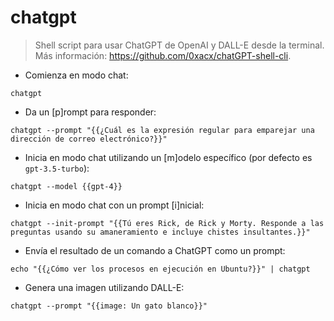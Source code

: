 # chatgpt

> Shell script para usar ChatGPT de OpenAI y DALL-E desde la terminal.
> Más información: <https://github.com/0xacx/chatGPT-shell-cli>.

- Comienza en modo chat:

`chatgpt`

- Da un [p]rompt para responder:

`chatgpt --prompt "{{¿Cuál es la expresión regular para emparejar una dirección de correo electrónico?}}"`

- Inicia en modo chat utilizando un [m]odelo específico (por defecto es `gpt-3.5-turbo`):

`chatgpt --model {{gpt-4}}`

- Inicia en modo chat con un prompt [i]nicial:

`chatgpt --init-prompt "{{Tú eres Rick, de Rick y Morty. Responde a las preguntas usando su amaneramiento e incluye chistes insultantes.}}"`

- Envía el resultado de un comando a ChatGPT como un prompt:

`echo "{{¿Cómo ver los procesos en ejecución en Ubuntu?}}" | chatgpt`

- Genera una imagen utilizando DALL-E:

`chatgpt --prompt "{{image: Un gato blanco}}"`
